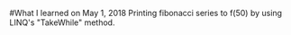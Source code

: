 #What I learned on May 1, 2018
Printing fibonacci series to f(50) by using LINQ's "TakeWhile" method.
